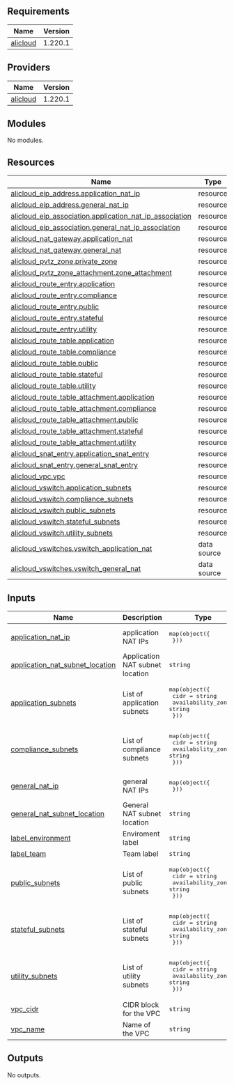 ## Requirements

| Name | Version |
|------|---------|
| <a name="requirement_alicloud"></a> [alicloud](#requirement\_alicloud) | 1.220.1 |

## Providers

| Name | Version |
|------|---------|
| <a name="provider_alicloud"></a> [alicloud](#provider\_alicloud) | 1.220.1 |

## Modules

No modules.

## Resources

| Name | Type |
|------|------|
| [alicloud_eip_address.application_nat_ip](https://registry.terraform.io/providers/aliyun/alicloud/1.220.1/docs/resources/eip_address) | resource |
| [alicloud_eip_address.general_nat_ip](https://registry.terraform.io/providers/aliyun/alicloud/1.220.1/docs/resources/eip_address) | resource |
| [alicloud_eip_association.application_nat_ip_association](https://registry.terraform.io/providers/aliyun/alicloud/1.220.1/docs/resources/eip_association) | resource |
| [alicloud_eip_association.general_nat_ip_association](https://registry.terraform.io/providers/aliyun/alicloud/1.220.1/docs/resources/eip_association) | resource |
| [alicloud_nat_gateway.application_nat](https://registry.terraform.io/providers/aliyun/alicloud/1.220.1/docs/resources/nat_gateway) | resource |
| [alicloud_nat_gateway.general_nat](https://registry.terraform.io/providers/aliyun/alicloud/1.220.1/docs/resources/nat_gateway) | resource |
| [alicloud_pvtz_zone.private_zone](https://registry.terraform.io/providers/aliyun/alicloud/1.220.1/docs/resources/pvtz_zone) | resource |
| [alicloud_pvtz_zone_attachment.zone_attachment](https://registry.terraform.io/providers/aliyun/alicloud/1.220.1/docs/resources/pvtz_zone_attachment) | resource |
| [alicloud_route_entry.application](https://registry.terraform.io/providers/aliyun/alicloud/1.220.1/docs/resources/route_entry) | resource |
| [alicloud_route_entry.compliance](https://registry.terraform.io/providers/aliyun/alicloud/1.220.1/docs/resources/route_entry) | resource |
| [alicloud_route_entry.public](https://registry.terraform.io/providers/aliyun/alicloud/1.220.1/docs/resources/route_entry) | resource |
| [alicloud_route_entry.stateful](https://registry.terraform.io/providers/aliyun/alicloud/1.220.1/docs/resources/route_entry) | resource |
| [alicloud_route_entry.utility](https://registry.terraform.io/providers/aliyun/alicloud/1.220.1/docs/resources/route_entry) | resource |
| [alicloud_route_table.application](https://registry.terraform.io/providers/aliyun/alicloud/1.220.1/docs/resources/route_table) | resource |
| [alicloud_route_table.compliance](https://registry.terraform.io/providers/aliyun/alicloud/1.220.1/docs/resources/route_table) | resource |
| [alicloud_route_table.public](https://registry.terraform.io/providers/aliyun/alicloud/1.220.1/docs/resources/route_table) | resource |
| [alicloud_route_table.stateful](https://registry.terraform.io/providers/aliyun/alicloud/1.220.1/docs/resources/route_table) | resource |
| [alicloud_route_table.utility](https://registry.terraform.io/providers/aliyun/alicloud/1.220.1/docs/resources/route_table) | resource |
| [alicloud_route_table_attachment.application](https://registry.terraform.io/providers/aliyun/alicloud/1.220.1/docs/resources/route_table_attachment) | resource |
| [alicloud_route_table_attachment.compliance](https://registry.terraform.io/providers/aliyun/alicloud/1.220.1/docs/resources/route_table_attachment) | resource |
| [alicloud_route_table_attachment.public](https://registry.terraform.io/providers/aliyun/alicloud/1.220.1/docs/resources/route_table_attachment) | resource |
| [alicloud_route_table_attachment.stateful](https://registry.terraform.io/providers/aliyun/alicloud/1.220.1/docs/resources/route_table_attachment) | resource |
| [alicloud_route_table_attachment.utility](https://registry.terraform.io/providers/aliyun/alicloud/1.220.1/docs/resources/route_table_attachment) | resource |
| [alicloud_snat_entry.application_snat_entry](https://registry.terraform.io/providers/aliyun/alicloud/1.220.1/docs/resources/snat_entry) | resource |
| [alicloud_snat_entry.general_snat_entry](https://registry.terraform.io/providers/aliyun/alicloud/1.220.1/docs/resources/snat_entry) | resource |
| [alicloud_vpc.vpc](https://registry.terraform.io/providers/aliyun/alicloud/1.220.1/docs/resources/vpc) | resource |
| [alicloud_vswitch.application_subnets](https://registry.terraform.io/providers/aliyun/alicloud/1.220.1/docs/resources/vswitch) | resource |
| [alicloud_vswitch.compliance_subnets](https://registry.terraform.io/providers/aliyun/alicloud/1.220.1/docs/resources/vswitch) | resource |
| [alicloud_vswitch.public_subnets](https://registry.terraform.io/providers/aliyun/alicloud/1.220.1/docs/resources/vswitch) | resource |
| [alicloud_vswitch.stateful_subnets](https://registry.terraform.io/providers/aliyun/alicloud/1.220.1/docs/resources/vswitch) | resource |
| [alicloud_vswitch.utility_subnets](https://registry.terraform.io/providers/aliyun/alicloud/1.220.1/docs/resources/vswitch) | resource |
| [alicloud_vswitches.vswitch_application_nat](https://registry.terraform.io/providers/aliyun/alicloud/1.220.1/docs/data-sources/vswitches) | data source |
| [alicloud_vswitches.vswitch_general_nat](https://registry.terraform.io/providers/aliyun/alicloud/1.220.1/docs/data-sources/vswitches) | data source |

## Inputs

| Name | Description | Type | Default | Required |
|------|-------------|------|---------|:--------:|
| <a name="input_application_nat_ip"></a> [application\_nat\_ip](#input\_application\_nat\_ip) | application NAT IPs | <pre>map(object({<br>  }))</pre> | n/a | yes |
| <a name="input_application_nat_subnet_location"></a> [application\_nat\_subnet\_location](#input\_application\_nat\_subnet\_location) | Application NAT subnet location | `string` | n/a | yes |
| <a name="input_application_subnets"></a> [application\_subnets](#input\_application\_subnets) | List of application subnets | <pre>map(object({<br>    cidr              = string<br>    availability_zone = string<br>  }))</pre> | n/a | yes |
| <a name="input_compliance_subnets"></a> [compliance\_subnets](#input\_compliance\_subnets) | List of compliance subnets | <pre>map(object({<br>    cidr              = string<br>    availability_zone = string<br>  }))</pre> | n/a | yes |
| <a name="input_general_nat_ip"></a> [general\_nat\_ip](#input\_general\_nat\_ip) | general NAT IPs | <pre>map(object({<br>  }))</pre> | n/a | yes |
| <a name="input_general_nat_subnet_location"></a> [general\_nat\_subnet\_location](#input\_general\_nat\_subnet\_location) | General NAT subnet location | `string` | n/a | yes |
| <a name="input_label_environment"></a> [label\_environment](#input\_label\_environment) | Enviroment label | `string` | n/a | yes |
| <a name="input_label_team"></a> [label\_team](#input\_label\_team) | Team label | `string` | n/a | yes |
| <a name="input_public_subnets"></a> [public\_subnets](#input\_public\_subnets) | List of public subnets | <pre>map(object({<br>    cidr              = string<br>    availability_zone = string<br>  }))</pre> | n/a | yes |
| <a name="input_stateful_subnets"></a> [stateful\_subnets](#input\_stateful\_subnets) | List of stateful subnets | <pre>map(object({<br>    cidr              = string<br>    availability_zone = string<br>  }))</pre> | n/a | yes |
| <a name="input_utility_subnets"></a> [utility\_subnets](#input\_utility\_subnets) | List of utility subnets | <pre>map(object({<br>    cidr              = string<br>    availability_zone = string<br>  }))</pre> | n/a | yes |
| <a name="input_vpc_cidr"></a> [vpc\_cidr](#input\_vpc\_cidr) | CIDR block for the VPC | `string` | n/a | yes |
| <a name="input_vpc_name"></a> [vpc\_name](#input\_vpc\_name) | Name of the VPC | `string` | n/a | yes |

## Outputs

No outputs.
